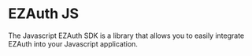 # EZAuth JS

The Javascript EZAuth SDK is a library that allows you to easily integrate EZAuth into your Javascript application.